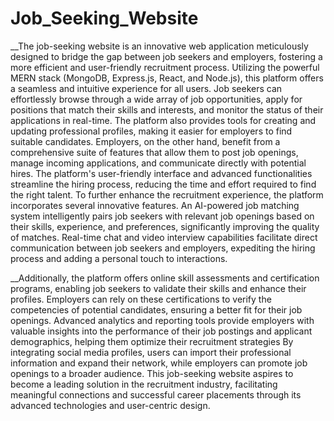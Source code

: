 # Job_Seeking_Website

__The job-seeking website is an innovative web application meticulously designed to bridge the gap between job seekers and employers, fostering a more efficient and user-friendly recruitment process. Utilizing the powerful MERN stack (MongoDB, Express.js, React, and Node.js), this platform offers a seamless and intuitive experience for all users. Job seekers can effortlessly browse through a wide array of job opportunities, apply for positions that match their skills and interests, and monitor the status of their applications in real-time. The platform also provides tools for creating and updating professional profiles, making it easier for employers to find suitable candidates.
Employers, on the other hand, benefit from a comprehensive suite of features that allow them to post job openings, manage incoming applications, and communicate directly with potential hires. The platform's user-friendly interface and advanced functionalities streamline the hiring process, reducing the time and effort required to find the right talent.
To further enhance the recruitment experience, the platform incorporates several innovative features. An AI-powered job matching system intelligently pairs job seekers with relevant job openings based on their skills, experience, and preferences, significantly improving the quality of matches. Real-time chat and video interview capabilities facilitate direct communication between job seekers and employers, expediting the hiring process and adding a personal touch to interactions.

__Additionally, the platform offers online skill assessments and certification programs, enabling job seekers to validate their skills and enhance their profiles. Employers can rely on these certifications to verify the competencies of potential candidates, ensuring a better fit for their job openings. Advanced analytics and reporting tools provide employers with valuable insights into the performance of their job postings and applicant demographics, helping them optimize their recruitment strategies
By integrating social media profiles, users can import their professional information and expand their network, while employers can promote job openings to a broader audience. This job-seeking website aspires to become a leading solution in the recruitment industry, facilitating meaningful connections and successful career placements through its advanced technologies and user-centric design.
